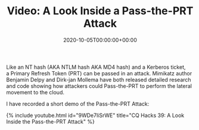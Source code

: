 ﻿---
ref: video-pass-the-prt-attack
title: 'Video: A&nbsp;Look Inside a&nbsp;Pass-the-PRT Attack'
date: '2020-10-05T00:00:00+00:00'
layout: post
permalink: /en/video-pass-the-prt-attack/
image: https://4f2bcn3u2m2u2z7ghc17a5jm-wpengine.netdna-ssl.com/wp-content/uploads/2020/10/thumbnail-hacks-39-780x370.jpg
lang: en
tags:
    - 'Azure Active Directory'
    - Security
    - Video
---

Like an&nbsp;NT hash (AKA NTLM hash AKA MD4 hash) and&nbsp;a&nbsp;Kerberos ticket, a&nbsp;Primary Refresh Token (PRT) can be&nbsp;passed in&nbsp;an&nbsp;attack. Mimikatz author Benjamin Delpy and&nbsp;Dirk-jan Mollema have both released detailed research and&nbsp;code showing how attackers could Pass-the-PRT to&nbsp;perform the&nbsp;lateral movement to&nbsp;the&nbsp;cloud.

I have recorded a&nbsp;short demo of&nbsp;the&nbsp;Pass-the-PRT Attack:

{% include youtube.html id="9WDe7IiSrWE" title="CQ Hacks 39: A Look Inside the Pass-the-PRT Attack" %}
